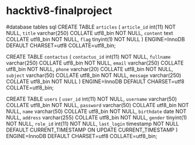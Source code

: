# hacktiv8-finalproject

#database tables sql
CREATE TABLE `articles` (
  `article_id` int(11) NOT NULL,
  `title` varchar(250) COLLATE utf8_bin NOT NULL,
  `content` text COLLATE utf8_bin NOT NULL,
  `flag` tinyint(1) NOT NULL
) ENGINE=InnoDB DEFAULT CHARSET=utf8 COLLATE=utf8_bin;

CREATE TABLE `contactus` (
  `contactus_id` int(11) NOT NULL,
  `fullname` varchar(250) COLLATE utf8_bin NOT NULL,
  `email` varchar(250) COLLATE utf8_bin NOT NULL,
  `phone` varchar(20) COLLATE utf8_bin NOT NULL,
  `subject` varchar(50) COLLATE utf8_bin NOT NULL,
  `message` varchar(250) COLLATE utf8_bin NOT NULL
) ENGINE=InnoDB DEFAULT CHARSET=utf8 COLLATE=utf8_bin;

CREATE TABLE `users` (
  `user_id` int(11) NOT NULL,
  `username` varchar(50) COLLATE utf8_bin NOT NULL,
  `password` varchar(50) COLLATE utf8_bin NOT NULL,
  `name` varchar(50) COLLATE utf8_bin NOT NULL,
  `birthdate` date NOT NULL,
  `address` varchar(255) COLLATE utf8_bin NOT NULL,
  `gender` tinyint(1) NOT NULL,
  `role_id` int(11) NOT NULL,
  `last_login` timestamp NOT NULL DEFAULT CURRENT_TIMESTAMP ON UPDATE CURRENT_TIMESTAMP
) ENGINE=InnoDB DEFAULT CHARSET=utf8 COLLATE=utf8_bin;
